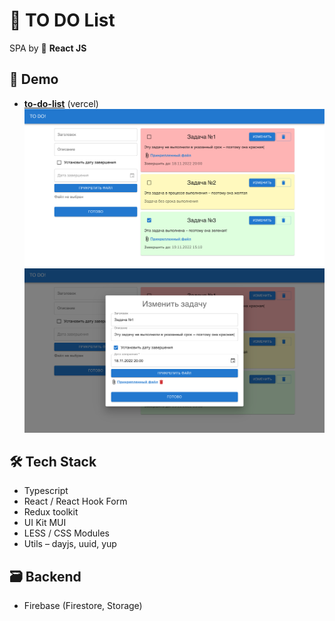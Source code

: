 # 📝 TO DO List

SPA by 💙 **React JS**

## 👀 Demo

- **[to-do-list](https://to-do-list.vercel.app/)** (vercel)
  ![main-page](/src/assets/Demo-1.png)
  ![update-task-modal](/src/assets/Demo-2.png)

## 🛠 Tech Stack

- Typescript
- React / React Hook Form
- Redux toolkit
- UI Kit MUI
- LESS / CSS Modules
- Utils – dayjs, uuid, yup

## 🗃 Backend

- Firebase (Firestore, Storage)

